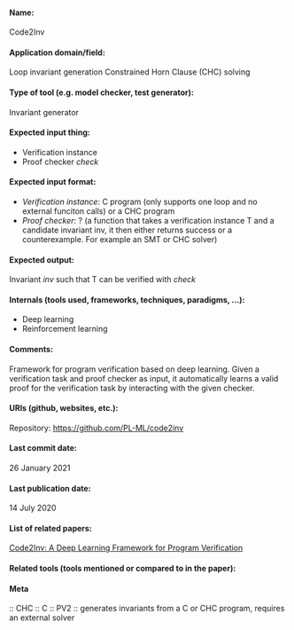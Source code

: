 #### Name:
Code2Inv

#### Application domain/field:
Loop invariant generation
Constrained Horn Clause (CHC) solving

#### Type of tool (e.g. model checker, test generator):
Invariant generator

#### Expected input thing:
- Verification instance
- Proof checker *check*

#### Expected input format:
- *Verification instance*: C program (only supports one loop and no external funciton calls) or a CHC program
- *Proof checker*: ? (a function that takes a verification instance T and a candidate invariant inv, it then either returns success or a counterexample. For example an SMT or CHC solver)

#### Expected output:
Invariant *inv* such that T can be verified with *check*

#### Internals (tools used, frameworks, techniques, paradigms, ...):
- Deep learning
- Reinforcement learning

#### Comments:
Framework for program verification based on deep learning.
Given a verification task and proof checker as input, it automatically learns a valid proof for the verification task by interacting with the given checker.

#### URIs (github, websites, etc.):
Repository: https://github.com/PL-ML/code2inv

#### Last commit date:
26 January 2021

#### Last publication date:
14 July 2020

#### List of related papers:
[Code2Inv: A Deep Learning Framework for Program Verification](https://doi.org/10.1007/978-3-030-53291-8_9)

#### Related tools (tools mentioned or compared to in the paper):

#### Meta
:: CHC
:: C
:: PV2 :: generates invariants from a C or CHC program, requires an external solver